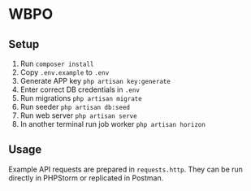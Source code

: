 # WBPO

## Setup

1. Run `composer install`
2. Copy `.env.example` to `.env`
3. Generate APP key `php artisan key:generate`
4. Enter correct DB credentials in `.env`
5. Run migrations `php artisan migrate`
6. Run seeder `php artisan db:seed`
7. Run web server `php artisan serve`
8. In another terminal run job worker `php artisan horizon`

## Usage

Example API requests are prepared in `requests.http`. They can be run directly in PHPStorm or replicated in Postman.